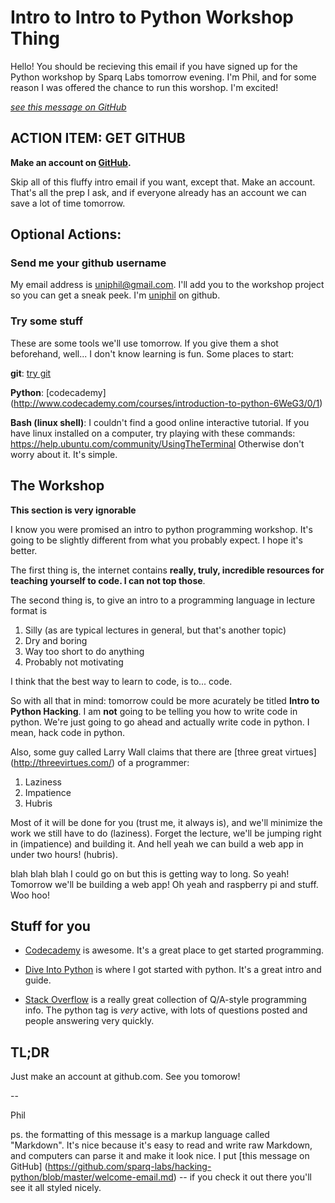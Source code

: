 # Intro to Intro to Python Workshop Thing

Hello! You should be recieving this email if you have signed up for the Python
workshop by Sparq Labs tomorrow evening. I'm Phil, and for some reason I was
offered the chance to run this worshop. I'm excited!

*[see this message on GitHub](https://github.com/sparq-labs/hacking-python/blob/master/welcome-email.md)*


## ACTION ITEM: GET GITHUB

**Make an account on [GitHub](https://github.com/).**

Skip all of this fluffy intro email if you want, except that. Make an account.
That's all the prep I ask, and if everyone already has an account we can save
a lot of time tomorrow.


## Optional Actions:

### Send me your github username

My email address is [uniphil@gmail.com](mailto:uniphil@gmail.com). I'll add
you to the workshop project so you can get a sneak peek. I'm
[uniphil](https://github.com/uniphil) on github.

### Try some stuff

These are some tools we'll use tomorrow. If you give them a shot beforehand,
well... I don't know learning is fun. Some places to start:

**git**: [try git](http://try.github.io/levels/1/challenges/1)

**Python**: [codecademy]
(http://www.codecademy.com/courses/introduction-to-python-6WeG3/0/1)

**Bash (linux shell)**: I couldn't find a good online interactive tutorial.
If you have linux installed on a computer, try playing with these commands:
https://help.ubuntu.com/community/UsingTheTerminal
Otherwise don't worry about it. It's simple.


## The Workshop

**This section is very ignorable**

I know you were promised an intro to python programming workshop. It's going
to be slightly different from what you probably expect. I hope it's better.

The first thing is, the internet contains **really, truly, incredible resources
for teaching yourself to code. I can not top those**.

The second thing is, to give an intro to a programming language in lecture
format is

 1. Silly (as are typical lectures in general, but that's another topic)
 2. Dry and boring
 3. Way too short to do anything
 4. Probably not motivating

I think that the best way to learn to code, is to... code.

So with all that in mind: tomorrow could be more acurately be titled **Intro to
Python Hacking**. I am **not** going to be telling you how to write code in
python. We're just going to go ahead and actually write code in python. I mean,
hack code in python.

Also, some guy called Larry Wall claims that there are [three great virtues]
(http://threevirtues.com/) of a programmer:

 1. Laziness
 2. Impatience
 3. Hubris

Most of it will be done for you (trust me, it always is), and we'll minimize
the work we still have to do (laziness). Forget the lecture, we'll be jumping
right in (impatience) and building it. And hell yeah we can build a web app in
under two hours! (hubris).

blah blah blah I could go on but this is getting way to long. So yeah!
Tomorrow we'll be building a web app! Oh yeah and raspberry pi and stuff. Woo
hoo!


## Stuff for you

 * [Codecademy](http://www.codecademy.com/) is awesome. It's a great place to
   get started programming.

 * [Dive Into Python](http://www.diveintopython.net/toc/index.html) is where I
   got started with python. It's a great intro and guide.

 * [Stack Overflow](http://stackoverflow.com/) is a really great collection of
   Q/A-style programming info. The python tag is *very* active, with lots of
   questions posted and people answering very quickly.


## TL;DR

Just make an account at github.com. See you tomorow!


--

Phil


ps. the formatting of this message is a markup language called "Markdown".
It's nice because it's easy to read and write raw Markdown, and computers can
parse it and make it look nice. I put [this message on GitHub]
(https://github.com/sparq-labs/hacking-python/blob/master/welcome-email.md) --
if you check it out there you'll see it all styled nicely.
